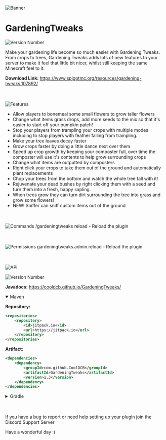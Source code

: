 ![Banner](https://imgur.com/lCyzngG.png)
# GardeningTweaks
![Version Number](https://img.shields.io/jitpack/version/com.github.cooldcb/GardeningTweaks?label=Version&color=4EC921)

Make your gardening life become so much easier with Gardening Tweaks. From crops to trees, Gardening Tweaks adds lots of new features to your server to make it feel that little bit nicer, whilst still keeping the same Minecraft feel to it.

**Download Link:** https://www.spigotmc.org/resources/gardening-tweaks.107892/


<br/><br/>
![Features](https://imgur.com/mDGUKbj.png)
- Allow players to bonemeal some small flowers to grow taller flowers
- Change what items grass drops, add more seeds to the mix so that it's easier to start off your pumpkin patch!
- Stop your players from trampling your crops with multiple modes including to stop players with feather falling from trampling.
- Make your tree leaves decay faster
- Grow crops faster by doing a little dance next over them
- Speed up crop growth by keeping your composter full, over time the composter will use it's contents to help grow surrounding crops
- Change what items are outputted by composters
- Right click your crops to take them out of the ground and automatically plant replacements
- Chop your trees from the bottom and watch the whole tree fall with it!
- Rejuvenate your dead bushes by right clicking them with a seed and turn them into a fresh, happy sapling.
- When trees grow they can turn dirt surrounding the tree into grass and grow some flowers!
- NEW! Sniffer can sniff custom items out of the ground

<br/><br/>
![Commands](https://imgur.com/g1qjQCI.png)
/gardeningtweaks reload - Reload the plugin

<br/><br/>
![Permissions](https://imgur.com/iZ53of5.png)
gardeningtweaks.admin.reload - Reload the plugin

<br/><br/>
![API](https://i.imgur.com/BdF7AGF.png)

![Version Number](https://img.shields.io/jitpack/version/com.github.cooldcb/GardeningTweaks?label=Version&color=4EC921)

**Javadocs:** https://cooldcb.github.io/GardeningTweaks/

<details open>
<summary>Maven</summary>
    
**Repository:**
```xml
<repositories>
    <repository>
        <id>jitpack.io</id>
        <url>https://jitpack.io</url>
    </repository>
</repositories>
```
**Artifact:**
```xml
<dependencies>
    <dependency>
        <groupId>com.github.CoolDCB</groupId>
        <artifactId>GardeningTweaks</artifactId>
        <version>1.3</version>
    </dependency>
</dependencies>
```
</details>

<details>
<summary>Gradle</summary>
    
**Repository:**
```gradle
repositories {
    mavenCentral()
    maven { url = "https://jitpack.io" }
}
```
**Artifact:**
```gradle
dependencies {
    compileOnly "com.github.CoolDCB:GardeningTweaks:1.3"
}
```
</details>

<br/><br/>
If you have a bug to report or need help setting up your plugin join the Discord Support Server

Have a wonderful day :)
